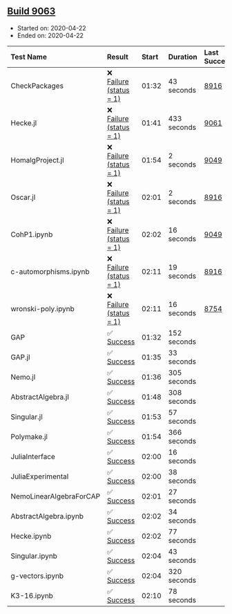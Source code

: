 ## [Build 9063](https://oscarci.mathematik.uni-kl.de/job/oscar/9063/)

* Started on: 2020-04-22
* Ended on: 2020-04-22

| Test Name    | Result | Start | Duration | Last Success | First Failure |
|:-------------|:-------|:------|:---------|:-------------|:--------------|
| CheckPackages | ❌ [Failure (status = 1)](https://oscarci.mathematik.uni-kl.de/job/oscar/9063/artifact/logs/build-9063/CheckPackages.log) | 01:32 | 43 seconds | [8916](https://oscarci.mathematik.uni-kl.de/job/oscar/8916/) | [8920](https://oscarci.mathematik.uni-kl.de/job/oscar/8920/) |
| Hecke.jl | ❌ [Failure (status = 1)](https://oscarci.mathematik.uni-kl.de/job/oscar/9063/artifact/logs/build-9063/Hecke.jl.log) | 01:41 | 433 seconds | [9061](https://oscarci.mathematik.uni-kl.de/job/oscar/9061/) | [9062](https://oscarci.mathematik.uni-kl.de/job/oscar/9062/) |
| HomalgProject.jl | ❌ [Failure (status = 1)](https://oscarci.mathematik.uni-kl.de/job/oscar/9063/artifact/logs/build-9063/HomalgProject.jl.log) | 01:54 | 2 seconds | [9049](https://oscarci.mathematik.uni-kl.de/job/oscar/9049/) | [9050](https://oscarci.mathematik.uni-kl.de/job/oscar/9050/) |
| Oscar.jl | ❌ [Failure (status = 1)](https://oscarci.mathematik.uni-kl.de/job/oscar/9063/artifact/logs/build-9063/Oscar.jl.log) | 02:01 | 2 seconds | [8916](https://oscarci.mathematik.uni-kl.de/job/oscar/8916/) | [8920](https://oscarci.mathematik.uni-kl.de/job/oscar/8920/) |
| CohP1.ipynb | ❌ [Failure (status = 1)](https://oscarci.mathematik.uni-kl.de/job/oscar/9063/artifact/logs/build-9063/CohP1.ipynb.log) | 02:02 | 16 seconds | [9049](https://oscarci.mathematik.uni-kl.de/job/oscar/9049/) | [9050](https://oscarci.mathematik.uni-kl.de/job/oscar/9050/) |
| c-automorphisms.ipynb | ❌ [Failure (status = 1)](https://oscarci.mathematik.uni-kl.de/job/oscar/9063/artifact/logs/build-9063/c-automorphisms.ipynb.log) | 02:11 | 19 seconds | [8916](https://oscarci.mathematik.uni-kl.de/job/oscar/8916/) | [8920](https://oscarci.mathematik.uni-kl.de/job/oscar/8920/) |
| wronski-poly.ipynb | ❌ [Failure (status = 1)](https://oscarci.mathematik.uni-kl.de/job/oscar/9063/artifact/logs/build-9063/wronski-poly.ipynb.log) | 02:11 | 16 seconds | [8754](https://oscarci.mathematik.uni-kl.de/job/oscar/8754/) | [8755](https://oscarci.mathematik.uni-kl.de/job/oscar/8755/) |
| GAP | ✅ [Success](https://oscarci.mathematik.uni-kl.de/job/oscar/9063/artifact/logs/build-9063/GAP.log) | 01:32 | 152 seconds |  |  |
| GAP.jl | ✅ [Success](https://oscarci.mathematik.uni-kl.de/job/oscar/9063/artifact/logs/build-9063/GAP.jl.log) | 01:35 | 33 seconds |  |  |
| Nemo.jl | ✅ [Success](https://oscarci.mathematik.uni-kl.de/job/oscar/9063/artifact/logs/build-9063/Nemo.jl.log) | 01:36 | 305 seconds |  |  |
| AbstractAlgebra.jl | ✅ [Success](https://oscarci.mathematik.uni-kl.de/job/oscar/9063/artifact/logs/build-9063/AbstractAlgebra.jl.log) | 01:48 | 308 seconds |  |  |
| Singular.jl | ✅ [Success](https://oscarci.mathematik.uni-kl.de/job/oscar/9063/artifact/logs/build-9063/Singular.jl.log) | 01:53 | 57 seconds |  |  |
| Polymake.jl | ✅ [Success](https://oscarci.mathematik.uni-kl.de/job/oscar/9063/artifact/logs/build-9063/Polymake.jl.log) | 01:54 | 366 seconds |  |  |
| JuliaInterface | ✅ [Success](https://oscarci.mathematik.uni-kl.de/job/oscar/9063/artifact/logs/build-9063/JuliaInterface.log) | 02:00 | 16 seconds |  |  |
| JuliaExperimental | ✅ [Success](https://oscarci.mathematik.uni-kl.de/job/oscar/9063/artifact/logs/build-9063/JuliaExperimental.log) | 02:00 | 38 seconds |  |  |
| NemoLinearAlgebraForCAP | ✅ [Success](https://oscarci.mathematik.uni-kl.de/job/oscar/9063/artifact/logs/build-9063/NemoLinearAlgebraForCAP.log) | 02:01 | 27 seconds |  |  |
| AbstractAlgebra.ipynb | ✅ [Success](https://oscarci.mathematik.uni-kl.de/job/oscar/9063/artifact/logs/build-9063/AbstractAlgebra.ipynb.log) | 02:02 | 34 seconds |  |  |
| Hecke.ipynb | ✅ [Success](https://oscarci.mathematik.uni-kl.de/job/oscar/9063/artifact/logs/build-9063/Hecke.ipynb.log) | 02:02 | 77 seconds |  |  |
| Singular.ipynb | ✅ [Success](https://oscarci.mathematik.uni-kl.de/job/oscar/9063/artifact/logs/build-9063/Singular.ipynb.log) | 02:04 | 43 seconds |  |  |
| g-vectors.ipynb | ✅ [Success](https://oscarci.mathematik.uni-kl.de/job/oscar/9063/artifact/logs/build-9063/g-vectors.ipynb.log) | 02:04 | 320 seconds |  |  |
| K3-16.ipynb | ✅ [Success](https://oscarci.mathematik.uni-kl.de/job/oscar/9063/artifact/logs/build-9063/K3-16.ipynb.log) | 02:10 | 78 seconds |  |  |
